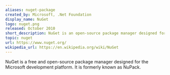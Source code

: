 ```yaml
---
aliases: nuget-package
created_by: Microsoft, .Net Foundation
display_name: NuGet
logo: nuget.png
released: October 2010
short_description: NuGet is an open-source package manager designed for the Microsoft development platform.
topic: nuget
url: https://www.nuget.org/
wikipedia_url: https://en.wikipedia.org/wiki/NuGet
---
```

NuGet is a free and open-source package manager designed for the Microsoft development platform. It is formerly known as NuPack.
